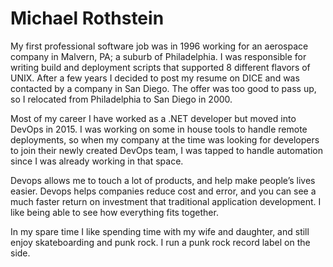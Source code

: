 # Michael Rothstein

My first professional software job was in 1996 working for  an aerospace company in Malvern, PA; a suburb of Philadelphia. I was responsible for writing build and deployment scripts that supported 8 different flavors of UNIX. After a few years I decided to post my resume on DICE and was contacted by a company in San Diego. The offer was too good to pass up, so I relocated from Philadelphia to San Diego in 2000.

Most of my career I have worked as a .NET developer but moved into DevOps in 2015. I was working on some in house tools to handle remote deployments, so when my company at the time was looking for developers to join their newly created DevOps team, I was tapped to handle automation since I was already working in that space. 

Devops allows me to touch a lot of products, and help make people’s lives easier. Devops helps companies reduce cost and error, and you can see a much faster return on investment that traditional application development. I like being able to see how everything fits together. 

In my spare time I like spending time with my wife and daughter, and still enjoy skateboarding and punk rock. I run a punk rock record label on the side. 

